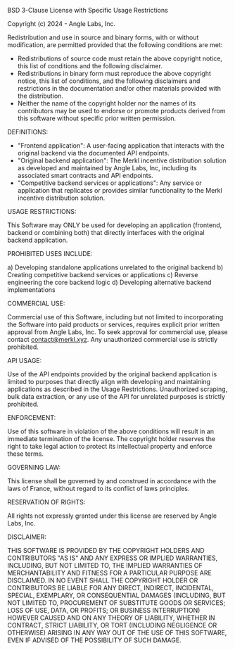 BSD 3-Clause License with Specific Usage Restrictions

Copyright (c) 2024 - Angle Labs, Inc.

Redistribution and use in source and binary forms, with or without modification, are permitted provided that the following conditions are met:

- Redistributions of source code must retain the above copyright notice, this list of conditions and the following disclaimer.
- Redistributions in binary form must reproduce the above copyright notice, this list of conditions, and the following disclaimers and restrictions in the documentation and/or other materials provided with the distribution.
- Neither the name of the copyright holder nor the names of its contributors may be used to endorse or promote products derived from this software without specific prior written permission.

DEFINITIONS:

- "Frontend application": A user-facing application that interacts with the original backend via the documented API endpoints.
- "Original backend application": The Merkl incentive distribution solution as developed and maintained by Angle Labs, Inc, including its associated smart contracts and API endpoints.
- "Competitive backend services or applications": Any service or application that replicates or provides similar functionality to the Merkl incentive distribution solution.

USAGE RESTRICTIONS:

This Software may ONLY be used for developing an application (frontend, backend or combining both) that directly interfaces with the original backend application.

PROHIBITED USES INCLUDE:

a) Developing standalone applications unrelated to the original backend
b) Creating competitive backend services or applications
c) Reverse engineering the core backend logic
d) Developing alternative backend implementations

COMMERCIAL USE:

Commercial use of this Software, including but not limited to incorporating the Software into paid products or services, requires explicit prior written approval from Angle Labs, Inc. To seek approval for commercial use, please contact [contact@merkl.xyz](contact@merkl.xyz). Any unauthorized commercial use is strictly prohibited.

API USAGE:

Use of the API endpoints provided by the original backend application is limited to purposes that directly align with developing and maintaining applications as described in the Usage Restrictions. Unauthorized scraping, bulk data extraction, or any use of the API for unrelated purposes is strictly prohibited.

ENFORCEMENT:

Use of this software in violation of the above conditions will result in an immediate termination of the license. The copyright holder reserves the right to take legal action to protect its intellectual property and enforce these terms.

GOVERNING LAW:

This license shall be governed by and construed in accordance with the laws of France, without regard to its conflict of laws principles.

RESERVATION OF RIGHTS:

All rights not expressly granted under this license are reserved by Angle Labs, Inc.

DISCLAIMER:

THIS SOFTWARE IS PROVIDED BY THE COPYRIGHT HOLDERS AND CONTRIBUTORS "AS IS" AND ANY EXPRESS OR IMPLIED WARRANTIES, INCLUDING, BUT NOT LIMITED TO, THE IMPLIED WARRANTIES OF MERCHANTABILITY AND FITNESS FOR A PARTICULAR PURPOSE ARE DISCLAIMED. IN NO EVENT SHALL THE COPYRIGHT HOLDER OR CONTRIBUTORS BE LIABLE FOR ANY DIRECT, INDIRECT, INCIDENTAL, SPECIAL, EXEMPLARY, OR CONSEQUENTIAL DAMAGES (INCLUDING, BUT NOT LIMITED TO, PROCUREMENT OF SUBSTITUTE GOODS OR SERVICES; LOSS OF USE, DATA, OR PROFITS; OR BUSINESS INTERRUPTION) HOWEVER CAUSED AND ON ANY THEORY OF LIABILITY, WHETHER IN CONTRACT, STRICT LIABILITY, OR TORT (INCLUDING NEGLIGENCE OR OTHERWISE) ARISING IN ANY WAY OUT OF THE USE OF THIS SOFTWARE, EVEN IF ADVISED OF THE POSSIBILITY OF SUCH DAMAGE.
